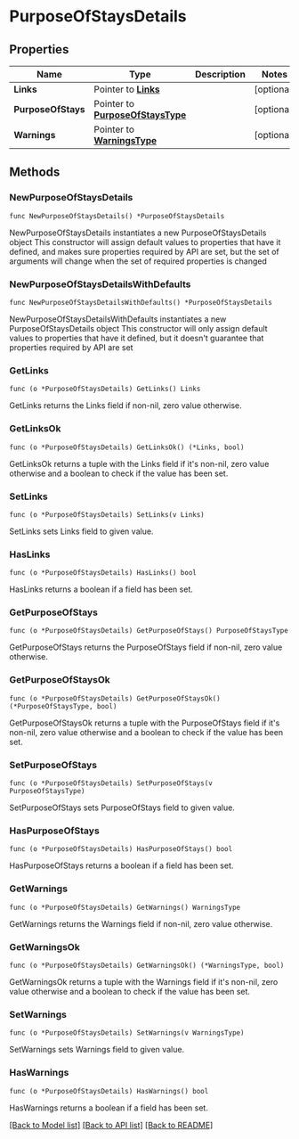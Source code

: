 # PurposeOfStaysDetails

## Properties

Name | Type | Description | Notes
------------ | ------------- | ------------- | -------------
**Links** | Pointer to [**Links**](Links.md) |  | [optional] 
**PurposeOfStays** | Pointer to [**PurposeOfStaysType**](PurposeOfStaysType.md) |  | [optional] 
**Warnings** | Pointer to [**WarningsType**](WarningsType.md) |  | [optional] 

## Methods

### NewPurposeOfStaysDetails

`func NewPurposeOfStaysDetails() *PurposeOfStaysDetails`

NewPurposeOfStaysDetails instantiates a new PurposeOfStaysDetails object
This constructor will assign default values to properties that have it defined,
and makes sure properties required by API are set, but the set of arguments
will change when the set of required properties is changed

### NewPurposeOfStaysDetailsWithDefaults

`func NewPurposeOfStaysDetailsWithDefaults() *PurposeOfStaysDetails`

NewPurposeOfStaysDetailsWithDefaults instantiates a new PurposeOfStaysDetails object
This constructor will only assign default values to properties that have it defined,
but it doesn't guarantee that properties required by API are set

### GetLinks

`func (o *PurposeOfStaysDetails) GetLinks() Links`

GetLinks returns the Links field if non-nil, zero value otherwise.

### GetLinksOk

`func (o *PurposeOfStaysDetails) GetLinksOk() (*Links, bool)`

GetLinksOk returns a tuple with the Links field if it's non-nil, zero value otherwise
and a boolean to check if the value has been set.

### SetLinks

`func (o *PurposeOfStaysDetails) SetLinks(v Links)`

SetLinks sets Links field to given value.

### HasLinks

`func (o *PurposeOfStaysDetails) HasLinks() bool`

HasLinks returns a boolean if a field has been set.

### GetPurposeOfStays

`func (o *PurposeOfStaysDetails) GetPurposeOfStays() PurposeOfStaysType`

GetPurposeOfStays returns the PurposeOfStays field if non-nil, zero value otherwise.

### GetPurposeOfStaysOk

`func (o *PurposeOfStaysDetails) GetPurposeOfStaysOk() (*PurposeOfStaysType, bool)`

GetPurposeOfStaysOk returns a tuple with the PurposeOfStays field if it's non-nil, zero value otherwise
and a boolean to check if the value has been set.

### SetPurposeOfStays

`func (o *PurposeOfStaysDetails) SetPurposeOfStays(v PurposeOfStaysType)`

SetPurposeOfStays sets PurposeOfStays field to given value.

### HasPurposeOfStays

`func (o *PurposeOfStaysDetails) HasPurposeOfStays() bool`

HasPurposeOfStays returns a boolean if a field has been set.

### GetWarnings

`func (o *PurposeOfStaysDetails) GetWarnings() WarningsType`

GetWarnings returns the Warnings field if non-nil, zero value otherwise.

### GetWarningsOk

`func (o *PurposeOfStaysDetails) GetWarningsOk() (*WarningsType, bool)`

GetWarningsOk returns a tuple with the Warnings field if it's non-nil, zero value otherwise
and a boolean to check if the value has been set.

### SetWarnings

`func (o *PurposeOfStaysDetails) SetWarnings(v WarningsType)`

SetWarnings sets Warnings field to given value.

### HasWarnings

`func (o *PurposeOfStaysDetails) HasWarnings() bool`

HasWarnings returns a boolean if a field has been set.


[[Back to Model list]](../README.md#documentation-for-models) [[Back to API list]](../README.md#documentation-for-api-endpoints) [[Back to README]](../README.md)


